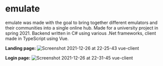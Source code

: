# emulate

emulate was made with the goal to bring together different emulators and their communities into a single online hub. Made for a university project in spring 2021.
Backend written in C# using various .Net frameworks, client made in TypeScript using Vue.

**Landing page:**
![Screenshot 2021-12-26 at 22-25-43 vue-client](https://user-images.githubusercontent.com/57288361/147419279-728d3e72-b01c-489c-ab9b-75d1c5f313d4.png)

**Login page:**
![Screenshot 2021-12-26 at 22-31-45 vue-client](https://user-images.githubusercontent.com/57288361/147419379-a7d6eb6a-105a-489d-95a2-58ce3ff9d966.png)
